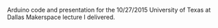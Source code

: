 Arduino code and presentation for the 10/27/2015 University of Texas at Dallas Makerspace lecture I delivered.
